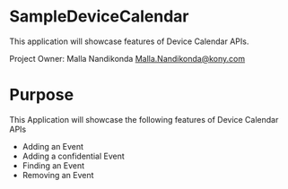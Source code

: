 SampleDeviceCalendar
====================

This application will showcase features of Device Calendar APIs.

Project Owner: Malla Nandikonda <Malla.Nandikonda@kony.com>

# Purpose
This Application will showcase the following features of Device Calendar APIs

* Adding an Event
* Adding a confidential Event
* Finding an Event
* Removing an Event